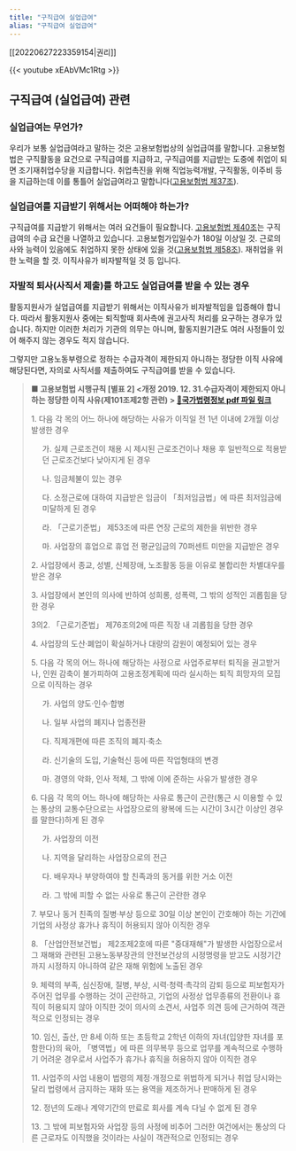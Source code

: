 ```yaml
---
title: "구직급여 실업급여"
alias: "구직급여 실업급여"
---
```

[[20220627223359154|권리]]

{{< youtube xEAbVMc1Rtg >}}

## 구직급여 (실업급여) 관련

### 실업급여는 무언가?

우리가 보통 실업급여라고 말하는 것은 고용보험법상의 실업급여를 말합니다. 고용보험법은 구직활동을 요건으로 구직급여를 지급하고, 구직급여를 지급받는 도중에 취업이 되면 조기재취업수당을 지급합니다. 취업촉진을 위해 직업능력개발, 구직활동, 이주비 등을 지급하는데 이를 통틀어 실업급여라고 말합니다([고용보험법 제37조](http://www.law.go.kr/%EB%B2%95%EB%A0%B9/%EA%B3%A0%EC%9A%A9%EB%B3%B4%ED%97%98%EB%B2%95/(20200526,17326,20200526)/%EC%A0%9C37%EC%A1%B0)).

### 실업급여를 지급받기 위해서는 어떠해야 하는가?

구직급여를 지급받기 위해서는 여러 요건들이 필요합니다. [고용보험법 제40조](http://www.law.go.kr/%EB%B2%95%EB%A0%B9/%EA%B3%A0%EC%9A%A9%EB%B3%B4%ED%97%98%EB%B2%95/(20200526,17326,20200526)/%EC%A0%9C40%EC%A1%B0)는 구직급여의 수급 요건을 나열하고 있습니다. 고용보험가입일수가 180일 이상일 것. 근로의사와 능력이 있음에도 취업하지 못한 상태에 있을 것([고용보험법 제58조](http://www.law.go.kr/%EB%B2%95%EB%A0%B9/%EA%B3%A0%EC%9A%A9%EB%B3%B4%ED%97%98%EB%B2%95/(20200526,17326,20200526)/%EC%A0%9C58%EC%A1%B0)). 재취업을 위한 노력을 할 것. 이직사유가 비자발적일 것 등 입니다.

### 자발적 퇴사(사직서 제출)를 하고도 실업급여를 받을 수 있는 경우

활동지원사가 실업급여를 지급받기 위해서는 이직사유가 비자발적임을 입증해야 합니다. 따라서 활동지원사 중에는 퇴직할때 회사측에 권고사직 처리를 요구하는 경우가 있습니다. 하지만 이러한 처리가 기관의 의무는 아니며, 활동지원기관도 여러 사정들이 있어 해주지 않는 경우도 적지 않습니다.

그렇지만 고용노동부령으로 정하는 수급자격이 제한되지 아니하는 정당한 이직 사유에 해당된다면, 자의로 사직서를 제출하여도 구직급여를 받을 수 있습니다.

> **■ 고용보험법 시행규칙 [별표 2] <개정 2019. 12. 31.수급자격이 제한되지 아니하는 정당한 이직 사유(제101조제2항 관련) > [🔗국가법령정보 pdf 파일 링크](https://www.law.go.kr/LSW//flDownload.do?gubun=&flSeq=113554755&flNm=%5B%EB%B3%84%ED%91%9C+2%5D+%EC%88%98%EA%B8%89%EC%9E%90%EA%B2%A9%EC%9D%B4+%EC%A0%9C%ED%95%9C%EB%90%98%EC%A7%80+%EC%95%84%EB%8B%88%ED%95%98%EB%8A%94+%EC%A0%95%EB%8B%B9%ED%95%9C+%EC%9D%B4%EC%A7%81+%EC%82%AC%EC%9C%A0%28%EC%A0%9C101%EC%A1%B0%EC%A0%9C2%ED%95%AD+%EA%B4%80%EB%A0%A8%29)**
>  
> <p>1. 다음 각 목의 어느 하나에 해당하는 사유가 이직일 전 1년 이내에 2개월 이상 발생한 경우</p>
> <p style="padding-left:20px">가. 실제 근로조건이 채용 시 제시된 근로조건이나 채용 후 일반적으로 적용받던 근로조건보다 낮아지게 된 경우</p>
> <p style="padding-left:20px">나. 임금체불이 있는 경우  </p>
> <p style="padding-left:20px">다. 소정근로에 대하여 지급받은 임금이 「최저임금법」에 따른 최저임금에 미달하게 된 경우</p>
> <p style="padding-left:20px">라. 「근로기준법」 제53조에 따른 연장 근로의 제한을 위반한 경우  </p>
> <p style="padding-left:20px">마. 사업장의 휴업으로 휴업 전 평균임금의 70퍼센트 미만을 지급받은 경우  </p>
> <p>2. 사업장에서 종교, 성별, 신체장애, 노조활동 등을 이유로 불합리한 차별대우를 받은 경우  </p>
> <p>3. 사업장에서 본인의 의사에 반하여 성희롱, 성폭력, 그 밖의 성적인 괴롭힘을 당한 경우  </p>
> <p>3의2. 「근로기준법」 제76조의2에 따른 직장 내 괴롭힘을 당한 경우  </p>
> <p>4. 사업장의 도산·폐업이 확실하거나 대량의 감원이 예정되어 있는 경우  </p>
> <p>5. 다음 각 목의 어느 하나에 해당하는 사정으로 사업주로부터 퇴직을 권고받거나, 인원 감축이 불가피하여 고용조정계획에 따라 실시하는 퇴직 희망자의 모집으로 이직하는 경우  </p>
> <p style="padding-left:20px">가. 사업의 양도·인수·합병  </p>
> <p style="padding-left:20px">나. 일부 사업의 폐지나 업종전환  </p>
> <p style="padding-left:20px">다. 직제개편에 따른 조직의 폐지·축소  </p>
> <p style="padding-left:20px">라. 신기술의 도입, 기술혁신 등에 따른 작업형태의 변경  </p>
> <p style="padding-left:20px">마. 경영의 악화, 인사 적체, 그 밖에 이에 준하는 사유가 발생한 경우  </p>
> <p>6. 다음 각 목의 어느 하나에 해당하는 사유로 통근이 곤란(통근 시 이용할 수 있는 통상의 교통수단으로는 사업장으로의 왕복에 드는 시간이 3시간 이상인 경우를 말한다)하게 된 경우 </p>
> <p style="padding-left:20px">가. 사업장의 이전  </p>
> <p style="padding-left:20px">나. 지역을 달리하는 사업장으로의 전근  </p>
> <p style="padding-left:20px">다. 배우자나 부양하여야 할 친족과의 동거를 위한 거소 이전  </p>
> <p style="padding-left:20px">라. 그 밖에 피할 수 없는 사유로 통근이 곤란한 경우  </p>
> <p>7. 부모나 동거 친족의 질병·부상 등으로 30일 이상 본인이 간호해야 하는 기간에 기업의 사정상 휴가나 휴직이 허용되지 않아 이직한 경우 </p> 
> <p>8. 「산업안전보건법」 제2조제2호에 따른 "중대재해"가 발생한 사업장으로서 그 재해와 관련된 고용노동부장관의 안전보건상의 시정명령을 받고도 시정기간까지 시정하지 아니하여 같은 재해 위험에 노출된 경우  </p>
> <p>9. 체력의 부족, 심신장애, 질병, 부상, 시력·청력·촉각의 감퇴 등으로 피보험자가 주어진 업무를 수행하는 것이 곤란하고, 기업의 사정상 업무종류의 전환이나 휴직이 허용되지 않아 이직한 것이 의사의 소견서, 사업주 의견 등에 근거하여 객관적으로 인정되는 경우  </p>
> <p>10. 임신, 출산, 만 8세 이하 또는 초등학교 2학년 이하의 자녀(입양한 자녀를 포함한다)의 육아, 「병역법」에 따른 의무복무 등으로 업무를 계속적으로 수행하기 어려운 경우로서 사업주가 휴가나 휴직을 허용하지 않아 이직한 경우  </p>
> <p>11. 사업주의 사업 내용이 법령의 제정·개정으로 위법하게 되거나 취업 당시와는 달리 법령에서 금지하는 재화 또는 용역을 제조하거나 판매하게 된 경우  </p>
> <p>12. 정년의 도래나 계약기간의 만료로 회사를 계속 다닐 수 없게 된 경우  </p>
> <p>13. 그 밖에 피보험자와 사업장 등의 사정에 비추어 그러한 여건에서는 통상의 다른 근로자도 이직했을 것이라는 사실이 객관적으로 인정되는 경우</p>